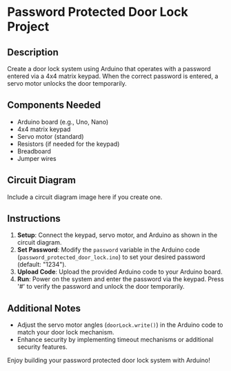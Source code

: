 # Password Protected Door Lock Project

## Description
Create a door lock system using Arduino that operates with a password entered via a 4x4 matrix keypad. When the correct password is entered, a servo motor unlocks the door temporarily.

## Components Needed
- Arduino board (e.g., Uno, Nano)
- 4x4 matrix keypad
- Servo motor (standard)
- Resistors (if needed for the keypad)
- Breadboard
- Jumper wires

## Circuit Diagram
Include a circuit diagram image here if you create one.

## Instructions
1. **Setup**: Connect the keypad, servo motor, and Arduino as shown in the circuit diagram.
2. **Set Password**: Modify the `password` variable in the Arduino code (`password_protected_door_lock.ino`) to set your desired password (default: "1234").
3. **Upload Code**: Upload the provided Arduino code to your Arduino board.
4. **Run**: Power on the system and enter the password via the keypad. Press '#' to verify the password and unlock the door temporarily.

## Additional Notes
- Adjust the servo motor angles (`doorLock.write()`) in the Arduino code to match your door lock mechanism.
- Enhance security by implementing timeout mechanisms or additional security features.

Enjoy building your password protected door lock system with Arduino!
